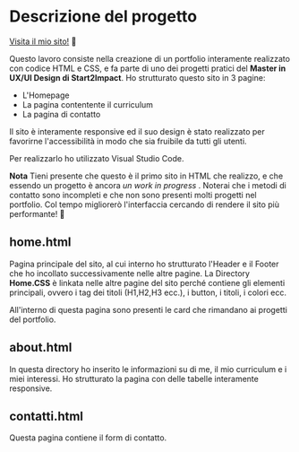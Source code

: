 # Descrizione del progetto

[Visita il mio sito!](https://alemaglione.github.io/portfolio/home.html) 🙂

Questo lavoro consiste nella creazione di un portfolio interamente realizzato con codice HTML e CSS, e fa parte di uno dei progetti pratici del **Master in UX/UI Design di Start2Impact**. 
Ho strutturato questo sito in 3 pagine:

- L'Homepage
- La pagina contentente il curriculum
- La pagina di contatto

Il sito è interamente responsive ed il suo design è stato realizzato per favorirne l'accessibilità in modo che sia fruibile da tutti gli utenti.

Per realizzarlo ho utilizzato Visual Studio Code.

**Nota** Tieni presente che questo è il primo sito in HTML che realizzo, e che essendo un progetto è ancora _un work in progress_ . Noterai che i metodi di contatto sono incompleti e che non sono presenti molti progetti nel portfolio. Col tempo migliorerò l'interfaccia cercando di rendere il sito più performante! 🤸

## home.html

Pagina principale del sito, al cui interno ho strutturato l'Header e il Footer che ho incollato successivamente nelle altre pagine. La Directory **Home.CSS** è linkata nelle altre pagine del sito perché contiene gli elementi principali, ovvero i tag dei titoli (H1,H2,H3 ecc.), i button, i titoli, i colori ecc. 

All'interno di questa pagina sono presenti le card che rimandano ai progetti del portfolio.

## about.html 

In questa directory ho inserito le informazioni su di me, il mio curriculum e i miei interessi. Ho strutturato la pagina con delle tabelle interamente responsive.

## contatti.html 

Questa pagina contiene il form di contatto.



  
